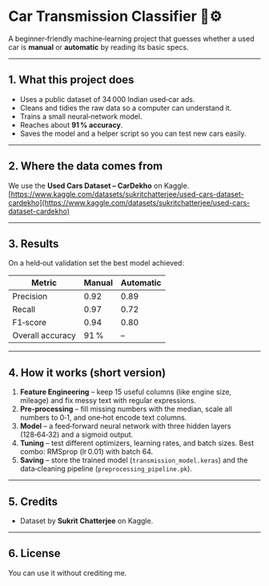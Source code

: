 # Car Transmission Classifier 🚗⚙️

A beginner‑friendly machine‑learning project that guesses whether a used car is **manual** or **automatic** by reading its basic specs.

---

## 1. What this project does

* Uses a public dataset of 34 000 Indian used‑car ads.
* Cleans and tidies the raw data so a computer can understand it.
* Trains a small neural‑network model.
* Reaches about **91 % accuracy**.
* Saves the model and a helper script so you can test new cars easily.

---

## 2. Where the data comes from

We use the **Used Cars Dataset – CarDekho** on Kaggle.
[https://www.kaggle.com/datasets/sukritchatterjee/used-cars-dataset-cardekho](https://www.kaggle.com/datasets/sukritchatterjee/used-cars-dataset-cardekho)


---

## 3. Results

On a held‑out validation set the best model achieved:

| Metric               | Manual   | Automatic |
| -------------------- | -------- | --------- |
| Precision            | 0.92     | 0.89      |
| Recall               | 0.97     | 0.72      |
| F1‑score             | 0.94     | 0.80      |
| Overall accuracy |   91 %   |   –       |

---

## 4. How it works (short version)

1. **Feature Engineering** – keep 15 useful columns (like engine size, mileage) and fix messy text with regular expressions.
2. **Pre‑processing** – fill missing numbers with the median, scale all numbers to 0‑1, and one‑hot encode text columns.
3. **Model** – a feed‑forward neural network with three hidden layers (128‑64‑32) and a sigmoid output.
4. **Tuning** – test different optimizers, learning rates, and batch sizes. Best combo: RMSprop (lr 0.01) with batch 64.
5. **Saving** – store the trained model (`transmission_model.keras`) and the data‑cleaning pipeline (`preprocessing_pipeline.pk`).

---

## 5. Credits

* Dataset by **Sukrit Chatterjee** on Kaggle.

---

## 6. License

You can use it without crediting me.
